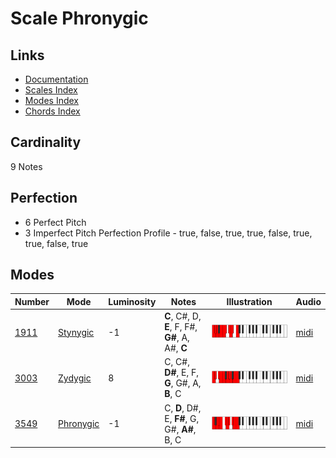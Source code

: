 # Scale Phronygic

## Links

- [Documentation](README.md)
- [Scales Index](Scales.md)
- [Modes Index](Modes.md)
- [Chords Index](Chords.md)

## Cardinality

9 Notes

## Perfection

- 6 Perfect Pitch
- 3 Imperfect Pitch
Perfection Profile - true, false, true, true, false, true, true, false, true

## Modes

| Number | Mode | Luminosity | Notes | Illustration | Audio |
|--------|------|------------|-------|--------------|-------|
| [1911](https://ianring.com/musictheory/scales/1911) | [Stynygic](ModeStynygic.md) | -1 | **C**, C#, D, **E**, F, F#, **G#**, A, A#, **C** | ![CNaturalStynygic](ModeCNaturalStynygic.png) | [midi](https://github.com/edipermadi/music/blob/main/docs/ModeCNaturalStynygic.mid?raw=true) | 
| [3003](https://ianring.com/musictheory/scales/3003) | [Zydygic](ModeZydygic.md) | 8 | C, C#, **D#**, E, F, **G**, G#, A, **B**, C | ![CNaturalZydygic](ModeCNaturalZydygic.png) | [midi](https://github.com/edipermadi/music/blob/main/docs/ModeCNaturalZydygic.mid?raw=true) | 
| [3549](https://ianring.com/musictheory/scales/3549) | [Phronygic](ModePhronygic.md) | -1 | C, **D**, D#, E, **F#**, G, G#, **A#**, B, C | ![CNaturalPhronygic](ModeCNaturalPhronygic.png) | [midi](https://github.com/edipermadi/music/blob/main/docs/ModeCNaturalPhronygic.mid?raw=true) | 
